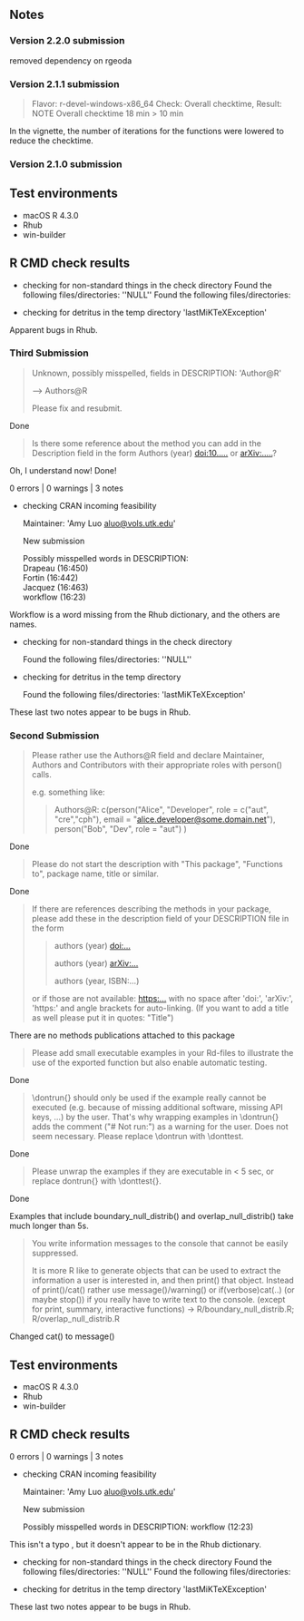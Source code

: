 ## Notes

### Version 2.2.0 submission

removed dependency on rgeoda

### Version 2.1.1 submission

> Flavor: r-devel-windows-x86_64
> Check: Overall checktime, Result: NOTE
> Overall checktime 18 min > 10 min

In the vignette, the number of iterations for the functions were lowered to reduce the checktime.

### Version 2.1.0 submission

## Test environments
* macOS R 4.3.0
* Rhub
* win-builder

## R CMD check results
* checking for non-standard things in the check directory
    Found the following files/directories:
    ''NULL''
    Found the following files/directories:

* checking for detritus in the temp directory
    'lastMiKTeXException'

Apparent bugs in Rhub.

### Third Submission

> Unknown, possibly misspelled, fields in DESCRIPTION:
   'Author@R'
>
> --> Authors@R
>
> Please fix and resubmit.

Done

 > Is there some reference about the method you can add in the Description field in the form Authors (year) <doi:10.....> or <arXiv:.....>?

Oh, I understand now! Done!

0 errors | 0 warnings | 3 notes

* checking CRAN incoming feasibility

    Maintainer: 'Amy Luo <aluo@vols.utk.edu>'

    New submission

    Possibly misspelled words in DESCRIPTION:\
     Drapeau (16:450) \
     Fortin (16:442) \
     Jacquez (16:463) \
     workflow (16:23)

Workflow is a word missing from the Rhub dictionary, and the others are names.

* checking for non-standard things in the check directory

    Found the following files/directories: 
     ''NULL''
* checking for detritus in the temp directory

   Found the following files/directories:
     'lastMiKTeXException'

These last two notes appear to be bugs in Rhub.

### Second Submission
> Please rather use the Authors@R field and declare Maintainer, Authors and Contributors with their appropriate roles with person() calls.
>
> e.g. something like:
>>  Authors@R: c(person("Alice", "Developer", role = c("aut", "cre","cph"),
                      email = "alice.developer@some.domain.net"),
               person("Bob", "Dev", role = "aut") )

Done

> Please do not start the description with "This package", "Functions to", package name, title or similar.

Done

 > If there are references describing the methods in your package, please add these in the description field of your DESCRIPTION file in the form
>
>> authors (year) <doi:...>
>>
>> authors (year) <arXiv:...>
>>
>> authors (year, ISBN:...)
>
> or if those are not available: <https:...>
  with no space after 'doi:', 'arXiv:', 'https:' and angle brackets for auto-linking. (If you want to add a title as well please put it in quotes: "Title")

There are no methods publications attached to this package

> Please add small executable examples in your Rd-files to illustrate the use of the exported function but also enable automatic testing.

Done

> \dontrun{} should only be used if the example really cannot be executed (e.g. because of missing additional software, missing API keys, ...) by the user. That's why wrapping examples in \dontrun{} adds the comment ("# Not run:") as a warning for the user. Does not seem necessary. Please replace \dontrun with \donttest.

Done

> Please unwrap the examples if they are executable in < 5 sec, or replace dontrun{} with \donttest{}.

Done

Examples that include boundary_null_distrib() and overlap_null_distrib() take much longer than 5s.

> You write information messages to the console that cannot be easily suppressed.
>
> It is more R like to generate objects that can be used to extract the information a user is interested in, and then print() that object. Instead of print()/cat() rather use message()/warning() or if(verbose)cat(..) (or maybe stop()) if you really have to write text to the console. (except for print, summary, interactive functions) -> R/boundary_null_distrib.R; R/overlap_null_distrib.R

Changed cat() to message()

## Test environments
* macOS R 4.3.0
* Rhub
* win-builder

## R CMD check results

0 errors | 0 warnings | 3 notes

* checking CRAN incoming feasibility

    Maintainer: 'Amy Luo <aluo@vols.utk.edu>'
  
    New submission
  
    Possibly misspelled words in DESCRIPTION:
    workflow (12:23)
  
This isn't a typo , but it doesn't appear to be in the Rhub dictionary.
  
* checking for non-standard things in the check directory
    Found the following files/directories:
    ''NULL''
    Found the following files/directories:

* checking for detritus in the temp directory
    'lastMiKTeXException'

These last two notes appear to be bugs in Rhub.